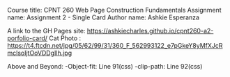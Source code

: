 Course title: CPNT 260 Web Page Construction Fundamentals
Assignment name: Assignment 2 - Single Card
Author name: Ashkie Esperanza


A link to the GH Pages site: https://ashkiecharles.github.io/cpnt260-a2-porfolio-card/
Cat Photo : https://t4.ftcdn.net/jpg/05/62/99/31/360_F_562993122_e7pGkeY8yMfXJcRmclsoIjtOoVDDgIlh.jpg

Above and Beyond: 
-Object-fit: Line 91(css)
-clip-path: Line 92(css)